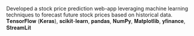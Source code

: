 Developed a stock price prediction web-app leveraging machine learning techniques to forecast future stock prices based on historical data. 𝐓𝐞𝐧𝐬𝐨𝐫𝐅𝐥𝐨𝐰 (𝐊𝐞𝐫𝐚𝐬), 𝐬𝐜𝐢𝐤𝐢𝐭-𝐥𝐞𝐚𝐫𝐧, 𝐩𝐚𝐧𝐝𝐚𝐬, 𝐍𝐮𝐦𝐏𝐲, 𝐌𝐚𝐭𝐩𝐥𝐨𝐭𝐥𝐢𝐛, 𝐲𝐟𝐢𝐧𝐚𝐧𝐜𝐞, 𝐒𝐭𝐫𝐞𝐚𝐦𝐋𝐢𝐭

